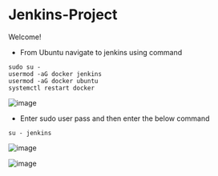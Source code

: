 # Jenkins-Project

Welcome!

* From Ubuntu navigate to jenkins using command
```
sudo su - 
usermod -aG docker jenkins
usermod -aG docker ubuntu
systemctl restart docker

```

![image](https://github.com/komalagra/Jenkins-Project/assets/39221080/ba9bbb35-5de9-4448-bed4-33f697ca27ff)

* Enter sudo user pass and then enter the below command
 ```
su - jenkins

``` 

![image](https://github.com/komalagra/Jenkins-Project/assets/39221080/6d030150-f0f5-4f86-9587-510d694cf6bc)

![image](https://github.com/komalagra/Jenkins-Project/assets/39221080/98e2c5e3-32c0-4c84-b88b-e2704520aea1)
